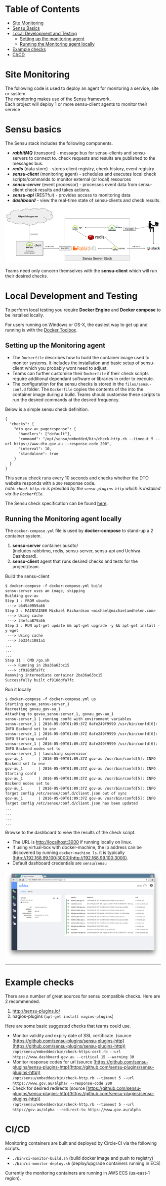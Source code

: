 # Table of Contents
  * [Site Monitoring](#site-monitoring)
  * [Sensu Basics](#sensu-basics)
  * [Local Development and Testing](#local-development-and-testing)
    * [Setting up the monitoring agent](#setting-up-the-monitoring-agent)
    * [Running the Monitoring agent locally](#running-the-monitoring-agent-locally)
  * [Example checks](#example-checks)
  * [CI/CD](#CI/CD)
  


Site Monitoring
=============== 
The following code is used to deploy an agent for monitoring a service, site or system.  
The monitoring makes use of the [Sensu](https://sensuapp.org/) framework.  
Each project will deploy 1 or more sensu-client agents to monitor their service


Sensu basics
============
The Sensu stack includes the following components.

* **_rabbitMQ_** (transport) - message bus for sensu-clients and sensu-servers to connect to.  check requests and results are published to the messages bus.
* **_redis_** (data store) - stores client registry, check history, event registry
* **_sensu-client_** (monitoring agent) - schedules and executes local check scripts/commands to monitor external (or local) resources
* **_sensu-server_** (event processor) - processes event data from sensu-client check results and takes actions.
* **_sensu-api_** (RESTful) - provides access to monitoring data
* **_dashboard_** - view the real-time state of sensu-clients and check results.

![Alt text](./sensu-architecture.png?raw=true "Sensu Architecture")

Teams need only concern themselves with the **sensu-client** which will run their desired checks.



Local Development and Testing
=============================
To perform local testing you require **Docker Engine** and **Docker compose** to be installed locally.  

For users running on Windows or OS-X, the easiest way to get up and running is with the [Docker Toolbox](https://www.docker.com/products/docker-toolbox).  

Setting up the Monitoring agent
-------------------------------
* The `Dockerfile` describes how to build the container image used to monitor systems.  It includes the installation and basic setup of sensu-client which you probably wont need to adjust.  
* Teams can further customise their `Dockerfile` if their check scripts require additional dependant software or libraries in order to execute.  
* The configuration for the sensu checks is stored in the `files/sensu-conf.d` folder.  The `Dockerfile` copies the contents of the into the container image during a build.  Teams should customise these scripts to run the desired commands at the desired frequency.  

Below is a simple sensu check definition.  

```
{
  "checks": {
    "dto.gov.au_pageresponse": {
      "handlers": ["default"],
      "command": "/opt/sensu/embedded/bin/check-http.rb --timeout 5 --url https://www.dto.gov.au --response-code 200",
      "interval": 10,
      "standalone": true
    }
  }
}
```

This sensu check runs every 10 seconds and checks whether the DTO website responds with a `200` response code.   
_note: `check-http.rb` is provided by the `sensu-plugins-http` which is installed via the `Dockerfile`._  

The Sensu check specification can be found [here](https://sensuapp.org/docs/latest/checks#sensu-check-specification).

Running the Monitoring agent locally
------------------------------------
The `docker-compose.yml` file is used by **docker-compose** to stand-up a 2 container system.  

 1. **sensu-server** container ausdto/  
 	(includes rabbitmq, redis, sensu-server, sensu-api and Uchiwa Dashboard).
 2. **sensu-client** agent that runs desired checks and tests for the project/team.
 
Build the sensu-client 

```
$ docker-compose -f docker-compose.yml build
sensu-server uses an image, skipping
Building gov-au
Step 1 : FROM ubuntu
 ---> b549a9959a66
Step 2 : MAINTAINER Michael Richardson <michael@michaelandhelen.com>
 ---> Using cache
 ---> 24efca879a56
Step 3 : RUN apt-get update && apt-get upgrade -y && apt-get install -y wget
 ---> Using cache
 ---> 5b334c1081a1
...
...
...
Step 11 : CMD /go.sh
 ---> Running in 2ba36a63bc15
 ---> cf918ddfa7fc
Removing intermediate container 2ba36a63bc15
Successfully built cf918ddfa7fc
```

Run it locally

```
$ docker-compose -f docker-compose.yml up
Starting govau_sensu-server_1
Recreating govau_gov-au_1
Attaching to govau_sensu-server_1, govau_gov-au_1
sensu-server_1 | running confd with environment variables
sensu-server_1 | 2016-05-09T01:09:37Z 8afe249f9999 /usr/bin/confd[6]: INFO Backend set to env
sensu-server_1 | 2016-05-09T01:09:37Z 8afe249f9999 /usr/bin/confd[6]: INFO Starting confd
sensu-server_1 | 2016-05-09T01:09:37Z 8afe249f9999 /usr/bin/confd[6]: INFO Backend nodes set to
sensu-server_1 | launching supervisor
gov-au_1       | 2016-05-09T01:09:37Z gov-au /usr/bin/confd[5]: INFO Backend set to env
gov-au_1       | 2016-05-09T01:09:37Z gov-au /usr/bin/confd[5]: INFO Starting confd
gov-au_1       | 2016-05-09T01:09:37Z gov-au /usr/bin/confd[5]: INFO Backend nodes set to
gov-au_1       | 2016-05-09T01:09:37Z gov-au /usr/bin/confd[5]: INFO Target config /etc/sensu/conf.d/client.json out of sync
gov-au_1       | 2016-05-09T01:09:37Z gov-au /usr/bin/confd[5]: INFO Target config /etc/sensu/conf.d/client.json has been updated
...
...
...
...
```

Browse to the dashboard to view the results of the check script.  

 * The URL is [http://localhost:3000](http://localhost:3000) if running locally on linux.
 * If using virtual-box with docker-machine, the ip address can be discovered by running `docker-machine ls`.  it is typically [http://192.168.99.100:3000](http://192.168.99.100:3000).
 * Default dashboard credentials are `sensu`/`sensu`


![Alt text](./sensu-dashboard.png?raw=true "Sensu Dashboard")

 
---
 
Example checks
==============
There are a number of great sources for sensu compatible checks.  Here are 2 recommended.

1. http://sensu-plugins.io/
2. nagios-plugins (`apt-get install nagios-plugins`)

Here are some basic suggested checks that teams could use.

* Monitor validity and expiry date of SSL certificate.  (source [https://github.com/sensu-plugins/sensu-plugins-http](https://github.com/sensu-plugins/sensu-plugins-http))  
`/opt/sensu/embedded/bin/check-https-cert.rb --url https://www.dashboard.gov.au --critical 15 --warning 30`
* Monitor response codes for url (source [https://github.com/sensu-plugins/sensu-plugins-http](https://github.com/sensu-plugins/sensu-plugins-http))  
`/opt/sensu/embedded/bin/check-http.rb --timeout 5 --url https://www.gov.au/alpha/ --response-code 200`
* Check for desired redirects  (source [https://github.com/sensu-plugins/sensu-plugins-http](https://github.com/sensu-plugins/sensu-plugins-http))  
`/opt/sensu/embedded/bin/check-http.rb --timeout 5 --url http://gov.au/alpha --redirect-to https://www.gov.au/alpha`



CI/CD
=====
Monitoring containers are built and deployed by Circle-CI via the following scripts.

 * `./bin/ci-monitor-build.sh` (build docker image and push to registry)
 * `./bin/ci-monitor-deploy.sh` (deploy/upgrade containers running in ECS)
 
Currently the monitoring containers are running in AWS ECS (us-east-1 region).


